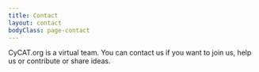 ```yaml
---
title: Contact
layout: contact
bodyClass: page-contact
---
```


CyCAT.org is a virtual team. You can contact us if you want to join us, help us or contribute or share ideas.
